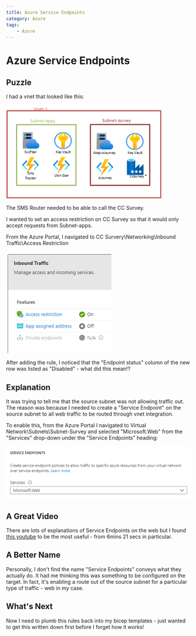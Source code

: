 ```yaml
---
title: Azure Service Endpoints
category: Azure
tags:
    - Azure
---
```

# Azure Service Endpoints

## Puzzle
I had a vnet that looked like this:

![vnet](/images/az-service-endpoints/vnet.png)

The SMS Router needed to be able to call the CC Survey.

I wanted to set an access restriction on CC Survey so that it would only accept requests from Subnet-apps.

From the Azure Portal, I navigated to CC Survery\Networking\Inbound Traffic\Access Restriction

![access-restriction](/images/az-service-endpoints/access-restrictions.png)

After adding the rule, I noticed that the "Endpoint status" column of the new row was listed as "Disabled" - what did this mean!?

## Explanation
It was trying to tell me that the source subnet was not allowing traffic out. The reason was because I needed to create a "Service Endpoint" on the source subnet to all web traffic to be routed through vnet integration.

To enable this, from the Azure Portal I navigated to Virtual Network\Subnets\Subnet-Survey and selected "Microsoft.Web" from the "Services" drop-down under the "Service Endpoints" heading:

![service-endpoints](/images/az-service-endpoints/service-endpoints.png)

## A Great Video
There are lots of explanations of Service Endpoints on the web but I found [this youtube](https://www.youtube.com/watch?v=gxsitRRgylI) to be the most useful - from 6mins 21 secs in particular.

## A Better Name
Personally, I don't find the name "Service Endpoints" conveys what they actually do. It had me thinking this was something to be configured on the target. In fact, it's enabling a route out of the source subnet for a particular type of traffic - web in my case.

## What's Next
Now I need to plumb this rules back into my bicep templates - just wanted to get this written down first before I forget how it works!




